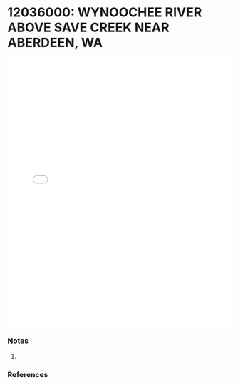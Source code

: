 # 12036000: WYNOOCHEE RIVER ABOVE SAVE CREEK NEAR ABERDEEN, WA

<iframe src="/_static/stations/12036000_fdc.html" width="100%" height="600" frameborder="0"></iframe>

### Notes
1. 

### References

